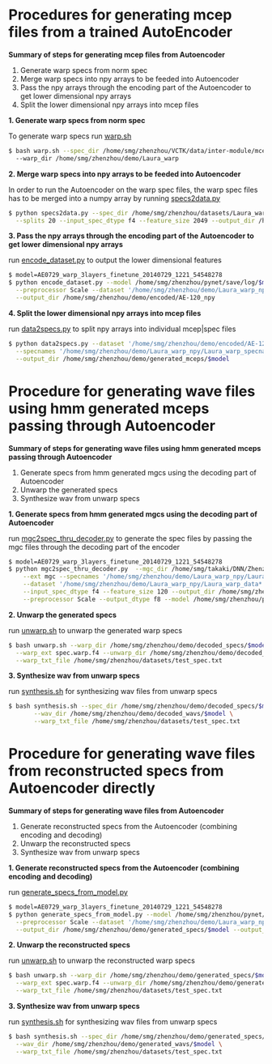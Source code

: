 
# Procedures for generating mcep files from a trained AutoEncoder #

__Summary of steps for generating mcep files from Autoencoder__

1. Generate warp specs from norm spec
2. Merge warp specs into npy arrays to be feeded into Autoencoder
3. Pass the npy arrays through the encoding part of the Autoencoder to get
   lower dimensional npy arrays
4. Split the lower dimensional npy arrays into mcep files


__1. Generate warp specs from norm spec__

To generate warp specs run [warp.sh](../scripts/warp.sh)

```bash
$ bash warp.sh --spec_dir /home/smg/zhenzhou/VCTK/data/inter-module/mcep/England/Laura 
  --warp_dir /home/smg/zhenzhou/demo/Laura_warp
```

__2. Merge warp specs into npy arrays to be feeded into Autoencoder__

In order to run the Autoencoder on the warp spec files, the warp spec files has to be
merged into a numpy array by running [specs2data.py](../scripts/specs2data.py) 
```bash
$ python specs2data.py --spec_dir /home/smg/zhenzhou/datasets/Laura_warp --ext spec.warp.f4 \
  --splits 20 --input_spec_dtype f4 --feature_size 2049 --output_dir /home/smg/zhenzhou/demo/Laura_warp_npy
```

__3. Pass the npy arrays through the encoding part of the Autoencoder to get
   lower dimensional npy arrays__

run [encode_dataset.py](../scripts/encode_dataset.py) to output the lower dimensional features
```bash
$ model=AE0729_warp_3layers_finetune_20140729_1221_54548278
$ python encode_dataset.py --model /home/smg/zhenzhou/pynet/save/log/$model/model.pkl \
  --preprocessor Scale --dataset '/home/smg/zhenzhou/demo/Laura_warp_npy/Laura_warp_data*' \
  --output_dir /home/smg/zhenzhou/demo/encoded/AE-120_npy
```

__4. Split the lower dimensional npy arrays into mcep files__

run [data2specs.py](../scripts/specs2data.py) to split npy arrays into individual mcep|spec files
```bash
$ python data2specs.py --dataset '/home/smg/zhenzhou/demo/encoded/AE-120_npy/Laura_warp_data*' \
  --specnames '/home/smg/zhenzhou/demo/Laura_warp_npy/Laura_warp_specnames*' --output_spec_dtype f4 \
  --output_dir /home/smg/zhenzhou/demo/generated_mceps/$model
```

# Procedure for generating wave files using hmm generated mceps passing through Autoencoder #
__Summary of steps for generating wave files using hmm generated mceps passing through Autoencoder__

1. Generate specs from hmm generated mgcs using the decoding part of Autoencoder
2. Unwarp the generated specs
3. Synthesize wav from unwarp specs

__1. Generate specs from hmm generated mgcs using the decoding part of Autoencoder__

run [mgc2spec_thru_decoder.py](../scripts/mgc2spec_thru_decoder.py) to generate the spec files
by passing the mgc files through the decoding part of the encoder
```bash
$ model=AE0729_warp_3layers_finetune_20140729_1221_54548278
$ python mgc2spec_thru_decoder.py  --mgc_dir /home/smg/takaki/DNN/Zhenzhou/20140805/AE-120/AE-120 \
    --ext mgc --specnames '/home/smg/zhenzhou/demo/Laura_warp_npy/Laura_warp_specnames*' \
    --dataset '/home/smg/zhenzhou/demo/Laura_warp_npy/Laura_warp_data*' \
    --input_spec_dtype f4 --feature_size 120 --output_dir /home/smg/zhenzhou/demo/decoded_specs/$model \
    --preprocessor Scale --output_dtype f8 --model /home/smg/zhenzhou/pynet/save/log/$model/model.pkl
```

__2. Unwarp the generated specs__

run [unwarp.sh](../scripts/unwarp.sh) to unwarp the generated warp specs
```bash
$ bash unwarp.sh --warp_dir /home/smg/zhenzhou/demo/decoded_specs/$model \
  --warp_ext spec.warp.f4 --unwarp_dir /home/smg/zhenzhou/demo/decoded_specs/$model \
  --warp_txt_file /home/smg/zhenzhou/datasets/test_spec.txt
```

__3. Synthesize wav from unwarp specs__

run [synthesis.sh](../scripts/synthesis.sh) for synthesizing wav files from unwarp specs
```bash
$ bash synthesis.sh --spec_dir /home/smg/zhenzhou/demo/decoded_specs/$model --spec_ext spec.unwarp.f8 \
       --wav_dir /home/smg/zhenzhou/demo/decoded_wavs/$model \
       --warp_txt_file /home/smg/zhenzhou/datasets/test_spec.txt
```


# Procedure for generating wave files from reconstructed specs from Autoencoder directly #

__Summary of steps for generating wave files from Autoencoder__

1. Generate reconstructed specs from the Autoencoder (combining encoding and decoding)
2. Unwarp the reconstructed specs
3. Synthesize wav from unwarp specs


__1. Generate reconstructed specs from the Autoencoder (combining encoding and decoding)__

run [generate_specs_from_model.py](../scripts/generate_specs_from_model.py)
```bash
$ model=AE0729_warp_3layers_finetune_20140729_1221_54548278
$ python generate_specs_from_model.py --model /home/smg/zhenzhou/pynet/save/log/$model/model.pkl \
  --preprocessor Scale --dataset '/home/smg/zhenzhou/demo/Laura_warp_npy/Laura_warp_data*' \
  --output_dir /home/smg/zhenzhou/demo/generated_specs/$model --output_dtype f4
```

__2. Unwarp the reconstructed specs__

run [unwarp.sh](../scripts/unwarp.sh) to unwarp the reconstructed warp specs
```bash
$ bash unwarp.sh --warp_dir /home/smg/zhenzhou/demo/generated_specs/$model \
  --warp_ext spec.warp.f4 --unwarp_dir /home/smg/zhenzhou/demo/generated_specs/$model \
  --warp_txt_file /home/smg/zhenzhou/datasets/test_spec.txt
```

__3. Synthesize wav from unwarp specs__

run [synthesis.sh](../scripts/synthesis.sh) for synthesizing wav files from unwarp specs
```bash
$ bash synthesis.sh --spec_dir /home/smg/zhenzhou/demo/generated_specs/$model --spec_ext spec.unwarp.f8 \
  --wav_dir /home/smg/zhenzhou/demo/generated_wavs/$model \
  --warp_txt_file /home/smg/zhenzhou/datasets/test_spec.txt
```


